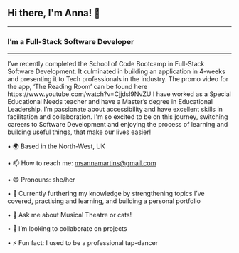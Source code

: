 ## Hi there, I'm Anna! 👋
---
### I’m a Full-Stack Software Developer
---
<p>I’ve recently completed the School of Code Bootcamp in Full-Stack Software Development. It culminated in building an application in 4-weeks and presenting it to Tech professionals in the industry. The promo video for the app, ‘The Reading Room’ can be found here https://www.youtube.com/watch?v=Cjjdsl9NvZU 
  I have worked as a Special Educational Needs teacher and have a Master’s degree in Educational Leadership. I’m passionate about accessibility and have excellent skills in facilitation and collaboration. 
  I'm so excited to be on this journey, switching careers to Software Development and enjoying the process of learning and building useful things, that make our lives easier!
</p>


•	🌍 Based in the North-West, UK

•	📫 How to reach me: msannamartins@gmail.com

• 😄 Pronouns: she/her

•	🧠 Currently furthering my knowledge by strengthening topics I’ve covered, practising and learning, and building a personal portfolio
  
• 💬 Ask me about Musical Theatre or cats! 
 
• 👯 I’m looking to collaborate on projects 
 
• ⚡ Fun fact: I used to be a professional tap-dancer
